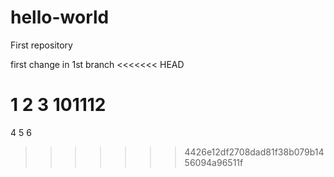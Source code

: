 # hello-world
First repository

first change in 1st branch
<<<<<<< HEAD

 1 2 3
 101112
=======
4 5 6
>>>>>>> 4426e12df2708dad81f38b079b1456094a96511f
